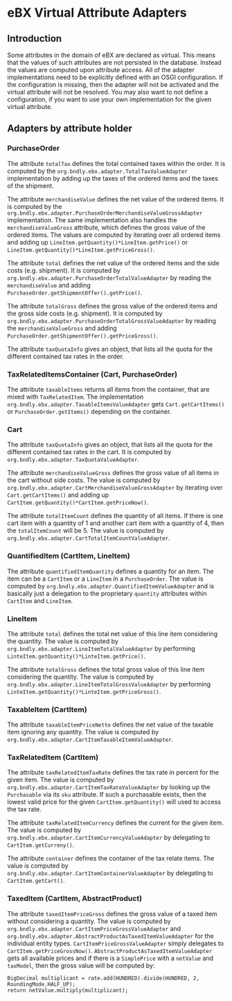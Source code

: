 # eBX Virtual Attribute Adapters

## Introduction
Some attributes in the domain of eBX are declared as virtual. This means that the values of such attributes are not persisted in the database. Instead the values are computed upon attribute access. All of the adapter implementations need to be explicitly defined with an OSGI configuration. If the configuration is missing, then the adapter will not be activated and the virtual attribute will not be resolved. You may also want to not define a configuration, if you want to use your own implementation for the given virtual attribute.

## Adapters by attribute holder
### PurchaseOrder
The attribute `totalTax` defines the total contained taxes within the order. It is computed by the `org.bndly.ebx.adapter.TotalTaxValueAdapter` implementation by adding up the taxes of the ordered items and the taxes of the shipment.

The attribute `merchandiseValue` defines the net value of the ordered items. It is computed by the `org.bndly.ebx.adapter.PurchaseOrderMerchandiseValueGrossAdapter` implementation. The same implementation also handles the `merchandiseValueGross` attribute, which defines the gross value of the ordered items. The values are computed by iterating over all ordered items and adding up `LineItem.getQuantity()*LineItem.getPrice()` or `LineItem.getQuantity()*LineItem.getPriceGross()`.

The attribute `total` defines the net value of the ordered items and the side costs (e.g. shipment). It is computed by `org.bndly.ebx.adapter.PurchaseOrderTotalValueAdapter` by reading the `merchandiseValue` and adding `PurchaseOrder.getShipmentOffer().getPrice()`.

The attribute `totalGross` defines the gross value of the ordered items and the gross side costs (e.g. shipment). It is computed by `org.bndly.ebx.adapter.PurchaseOrderTotalGrossValueAdapter` by reading the `merchandiseValueGross` and adding `PurchaseOrder.getShipmentOffer().getPriceGross()`.

The attribute `taxQuotaInfo` gives an object, that lists all the quota for the different contained tax rates in the order.

### TaxRelatedItemsContainer (Cart, PurchaseOrder)
The attribute `taxableItems` returns all items from the container, that are mixed with `TaxRelatedItem`. The implementation `org.bndly.ebx.adapter.TaxableItemsValueAdapter` gets `Cart.getCartItems()` or `PurchaseOrder.getItems()` depending on the container.

### Cart
The attribute `taxQuotaInfo` gives an object, that lists all the quota for the different contained tax rates in the cart. It is computed by `org.bndly.ebx.adapter.TaxQuotaValueAdapter`.

The attribute `merchandiseValueGross` defines the gross value of all items in the cart without side costs. The value is computed by `org.bndly.ebx.adapter.CartMerchandiseValueGrossAdapter` by iterating over `Cart.getCartItems()` and adding up `CartItem.getQuantity()*CartItem.getPriceNow()`.

The attribute `totalItemCount` defines the quantity of all items. If there is one cart item with a quantity of 1 and another cart item with a quantity of 4, then the `totalItemCount` will be 5. The value is computed by `org.bndly.ebx.adapter.CartTotalItemCountValueAdapter`.

### QuantifiedItem (CartItem, LineItem)
The attribute `quantifiedItemQuantity` defines a quantity for an item. The item can be a `CartItem` or a `LineItem` in a `PurchaseOrder`. The value is computed by `org.bndly.ebx.adapter.QuantifiedItemValueAdapter` and is basically just a delegation to the proprietary `quantity` attributes within `CartItem` and `LineItem`.

### LineItem
The attribute `total` defines the total net value of this line item considering the quantity. The value is computed by `org.bndly.ebx.adapter.LineItemTotalValueAdapter` by performing `LinteItem.getQuantity()*LinteItem.getPrice()`.

The attribute `totalGross` defines the total gross value of this line item considering the quantity. The value is computed by `org.bndly.ebx.adapter.LineItemTotalGrossValueAdapter` by performing `LinteItem.getQuantity()*LinteItem.getPriceGross()`.

### TaxableItem (CartItem)
The attribute `taxableItemPriceNetto` defines the net value of the taxable item ignoring any quantity. The value is computed by `org.bndly.ebx.adapter.CartItemTaxableItemValueAdapter`.

### TaxRelatedItem (CartItem)
The attribute `taxRelatedItemTaxRate` defines the tax rate in percent for the given item. The value is computed by `org.bndly.ebx.adapter.CartItemTaxRateValueAdapter` by looking up the `Purchasable` via its `sku` attribute. If such a purchasable exists, then the lowest valid price for the given `CartItem.getQuantity()` will used to access the tax rate.

The attribute `taxRelatedItemCurrency` defines the current for the given item. The value is computed by `org.bndly.ebx.adapter.CartItemCurrencyValueAdapter` by delegating to `CartItem.getCurreny()`.

The attribute `container` defines the container of the tax relate items. The value is computed by `org.bndly.ebx.adapter.CartItemContainerValueAdapter` by delegating to `CartItem.getCart()`.

### TaxedItem (CartItem, AbstractProduct)
The attribute `taxedItemPriceGross` defines the gross value of a taxed item without considering a quantity. The value is computed by `org.bndly.ebx.adapter.CartItemPriceGrossValueAdapter` and `org.bndly.ebx.adapter.AbstractProductAsTaxedItemValueAdapter` for the individual entity types. `CartItemPriceGrossValueAdapter` simply delegates to `CartItem.getPriceGrossNow()`. `AbstractProductAsTaxedItemValueAdapter` gets all available prices and if there is a `SimplePrice` with a `netValue` and `taxModel`, then the gross value will be computed by:

```
BigDecimal multiplicant = rate.add(HUNDRED).divide(HUNDRED, 2, RoundingMode.HALF_UP);
return netValue.multiply(multiplicant);
```
